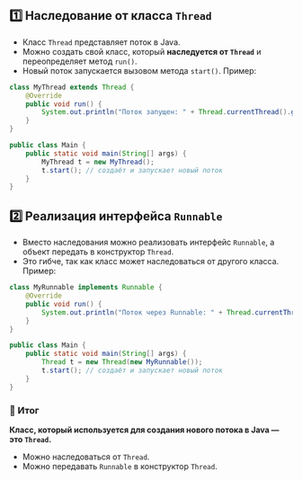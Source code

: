 ## 1️⃣ Наследование от класса `Thread`
- Класс `Thread` представляет поток в Java.
- Можно создать свой класс, который **наследуется от `Thread`** и переопределяет метод `run()`.
- Новый поток запускается вызовом метода `start()`.
Пример:
```java
class MyThread extends Thread {
    @Override
    public void run() {
        System.out.println("Поток запущен: " + Thread.currentThread().getName());
    }
}

public class Main {
    public static void main(String[] args) {
        MyThread t = new MyThread();
        t.start(); // создаёт и запускает новый поток
    }
}
```

## 2️⃣ Реализация интерфейса `Runnable`
- Вместо наследования можно реализовать интерфейс `Runnable`, а объект передать в конструктор `Thread`.
- Это гибче, так как класс может наследоваться от другого класса.
Пример:
```java
class MyRunnable implements Runnable {
    @Override
    public void run() {
        System.out.println("Поток через Runnable: " + Thread.currentThread().getName());
    }
}

public class Main {
    public static void main(String[] args) {
        Thread t = new Thread(new MyRunnable());
        t.start(); // создаёт и запускает новый поток
    }
}
```
### 🔹 Итог
**Класс, который используется для создания нового потока в Java — это `Thread`.**
- Можно наследоваться от `Thread`.
- Можно передавать `Runnable` в конструктор `Thread`.
